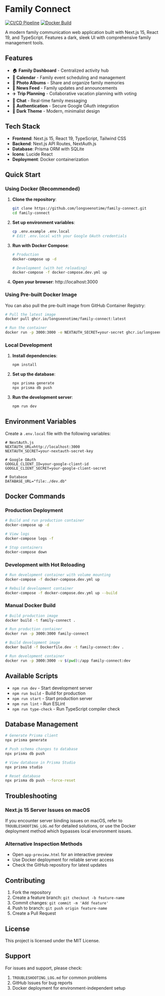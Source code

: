 # Family Connect

[![CI/CD Pipeline](https://github.com/longseenotime/family-connect/actions/workflows/ci.yml/badge.svg)](https://github.com/longseenotime/family-connect/actions/workflows/ci.yml)
[![Docker Build](https://github.com/longseenotime/family-connect/actions/workflows/docker-build.yml/badge.svg)](https://github.com/longseenotime/family-connect/actions/workflows/docker-build.yml)

A modern family communication web application built with Next.js 15, React 19, and TypeScript. Features a dark, sleek UI with comprehensive family management tools.

## Features

- 🏠 **Family Dashboard** - Centralized activity hub
- 📅 **Calendar** - Family event scheduling and management
- 📸 **Photo Albums** - Share and organize family memories
- 📰 **News Feed** - Family updates and announcements
- ✈️ **Trip Planning** - Collaborative vacation planning with voting
- 💬 **Chat** - Real-time family messaging
- 🔐 **Authentication** - Secure Google OAuth integration
- 🎨 **Dark Theme** - Modern, minimalist design

## Tech Stack

- **Frontend**: Next.js 15, React 19, TypeScript, Tailwind CSS
- **Backend**: Next.js API Routes, NextAuth.js
- **Database**: Prisma ORM with SQLite
- **Icons**: Lucide React
- **Deployment**: Docker containerization

## Quick Start

### Using Docker (Recommended)

1. **Clone the repository**:
   ```bash
   git clone https://github.com/longseenotime/family-connect.git
   cd family-connect
   ```

2. **Set up environment variables**:
   ```bash
   cp .env.example .env.local
   # Edit .env.local with your Google OAuth credentials
   ```

3. **Run with Docker Compose**:
   ```bash
   # Production
   docker-compose up -d

   # Development (with hot reloading)
   docker-compose -f docker-compose.dev.yml up
   ```

4. **Open your browser**: http://localhost:3000

### Using Pre-built Docker Image

You can also pull the pre-built image from GitHub Container Registry:

```bash
# Pull the latest image
docker pull ghcr.io/longseenotime/family-connect:latest

# Run the container
docker run -p 3000:3000 -e NEXTAUTH_SECRET=your-secret ghcr.io/longseenotime/family-connect:latest
```

### Local Development

1. **Install dependencies**:
   ```bash
   npm install
   ```

2. **Set up the database**:
   ```bash
   npx prisma generate
   npx prisma db push
   ```

3. **Run the development server**:
   ```bash
   npm run dev
   ```

## Environment Variables

Create a `.env.local` file with the following variables:

```env
# NextAuth.js
NEXTAUTH_URL=http://localhost:3000
NEXTAUTH_SECRET=your-nextauth-secret-key

# Google OAuth
GOOGLE_CLIENT_ID=your-google-client-id
GOOGLE_CLIENT_SECRET=your-google-client-secret

# Database
DATABASE_URL="file:./dev.db"
```

## Docker Commands

### Production Deployment
```bash
# Build and run production container
docker-compose up -d

# View logs
docker-compose logs -f

# Stop containers
docker-compose down
```

### Development with Hot Reloading
```bash
# Run development container with volume mounting
docker-compose -f docker-compose.dev.yml up

# Rebuild development container
docker-compose -f docker-compose.dev.yml up --build
```

### Manual Docker Build
```bash
# Build production image
docker build -t family-connect .

# Run production container
docker run -p 3000:3000 family-connect

# Build development image
docker build -f Dockerfile.dev -t family-connect:dev .

# Run development container
docker run -p 3000:3000 -v $(pwd):/app family-connect:dev
```

## Available Scripts

- `npm run dev` - Start development server
- `npm run build` - Build for production
- `npm run start` - Start production server
- `npm run lint` - Run ESLint
- `npm run type-check` - Run TypeScript compiler check

## Database Management

```bash
# Generate Prisma client
npx prisma generate

# Push schema changes to database
npx prisma db push

# View database in Prisma Studio
npx prisma studio

# Reset database
npx prisma db push --force-reset
```

## Troubleshooting

### Next.js 15 Server Issues on macOS
If you encounter server binding issues on macOS, refer to `TROUBLESHOOTING_LOG.md` for detailed solutions, or use the Docker deployment method which bypasses local environment issues.

### Alternative Inspection Methods
- Open `app-preview.html` for an interactive preview
- Use Docker deployment for reliable server access
- Check the GitHub repository for latest updates

## Contributing

1. Fork the repository
2. Create a feature branch: `git checkout -b feature-name`
3. Commit changes: `git commit -m 'Add feature'`
4. Push to branch: `git push origin feature-name`
5. Create a Pull Request

## License

This project is licensed under the MIT License.

## Support

For issues and support, please check:
1. `TROUBLESHOOTING_LOG.md` for common problems
2. GitHub Issues for bug reports
3. Docker deployment for environment-independent setup
